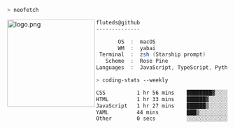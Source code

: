 ```zsh
> neofetch
```

<!--img align="left" src="https://github.com/fluteds.png" alt="logo.png" width="200"/>-->
<img align="left" src="https://external-content.duckduckgo.com/iu/?u=https%3A%2F%2F78.media.tumblr.com%2F975fca5f82161b190efdcaa05ffbd4ec%2Ftumblr_p6q6m9TJF01x3p3jmo1_500.png&f=1&nofb=1" alt="logo.png" width="200"/>

```csharp
fluteds@github
--------------

       OS  :  macOS
       WM  :  yabai
 Terminal  :  zsh (Starship prompt)  
   Scheme  :  Rose Pine  
Languages  :  JavaScript, TypeScript, Python, HTML, CSS  

```

```zsh
> coding-stats --weekly
```

<!--START_SECTION:waka-->

```txt
CSS          1 hr 56 mins    ████████▓░░░░░░░░░░░░░░░░   34.05 %
HTML         1 hr 33 mins    ██████▓░░░░░░░░░░░░░░░░░░   27.24 %
JavaScript   1 hr 27 mins    ██████▒░░░░░░░░░░░░░░░░░░   25.58 %
YAML         44 mins         ███▒░░░░░░░░░░░░░░░░░░░░░   13.06 %
Other        0 secs          ░░░░░░░░░░░░░░░░░░░░░░░░░   00.07 %
```

<!--END_SECTION:waka-->
